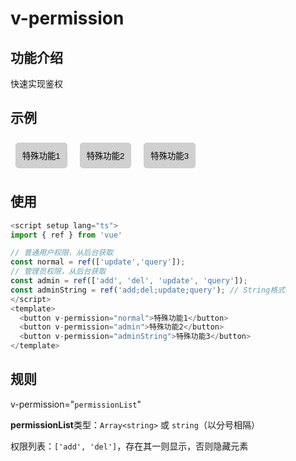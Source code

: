 # v-permission

## 功能介绍

快速实现鉴权

## 示例

<script setup lang="ts">
import { ref } from 'vue'

// 普通用户权限，从后台获取
const normal = ref(['update','query']);
// 管理员权限，从后台获取
const admin = ref(['add', 'del', 'update', 'query']);
const adminString = ref('add;del;update;query'); // String格式
</script>

<button v-permission="normal">特殊功能1</button>
<button v-permission="admin">特殊功能2</button>
<button v-permission="adminString">特殊功能3</button>

## 使用

```typescript {11-13}
<script setup lang="ts">
import { ref } from 'vue'

// 普通用户权限，从后台获取
const normal = ref(['update','query']);
// 管理员权限，从后台获取
const admin = ref(['add', 'del', 'update', 'query']);
const adminString = ref('add;del;update;query'); // String格式
</script>
<template>
  <button v-permission="normal">特殊功能1</button>
  <button v-permission="admin">特殊功能2</button>
  <button v-permission="adminString">特殊功能3</button>
</template>
```

## 规则

v-permission="`permissionList`"

**permissionList**类型：`Array<string>` 或 `string`（以分号相隔）

权限列表：`['add', 'del']`，存在其一则显示，否则隐藏元素

<style scoped>
button {
    border: 1px solid #ccc;
    padding: 10px;
    border-radius: 5px;
    margin: .5rem;
    background: rgba(125, 125, 125, 0.35);
}
</style>
